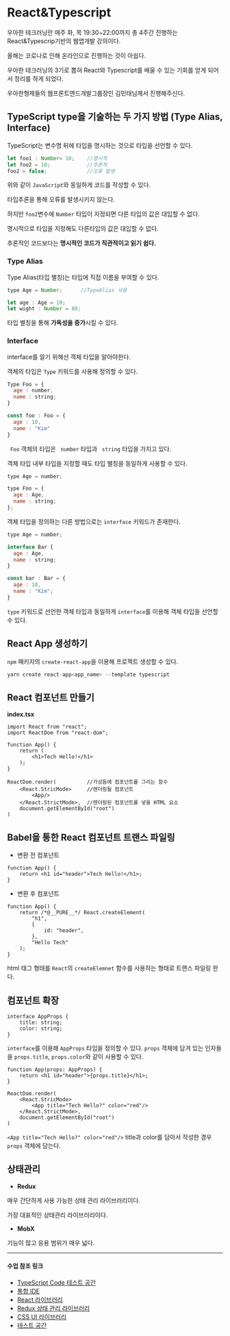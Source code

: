 # React&Typescript
우아한 테크러닝란 매주 화, 목 19:30~22:00까지 총 4주간 진행하는 React&Typescrip기반의 웹앱개발 강의이다.

올해는 코로나로 인해 온라인으로 진행하는 것이 아쉽다.

우아한 테크러닝의 3기로 뽑혀 React와 Typescript를 배울 수 있는 기회를 얻게 되어서 정리를 하게 되었다.

우아한형제들의 웹프론트앤드개발그룹장인 김민태님께서 진행해주신다. 

## TypeScript type을 기술하는 두 가지 방법 (Type Alias, Interface)
TypeScript는 변수명 뒤에 타입을 명시하는 것으로 타입을 선언할 수 있다.

``` js
let foo1 : Number= 10;    //명시적
let foo2 = 10;            //추론적
foo2 = false;             //오류 발생
```
위와 같이 `JavaScript`와 동일하게 코드를 작성할 수 있다.

타입추론을 통해 오류를 발생시키지 않는다.

하지만 `foo2`변수에 `Number` 타입이 지정되면 다른 타입의 값은 대입할 수 없다.

명시적으로 타입을 지정해도 다른타입의 값은 대입할 수 없다.

추론적인 코드보다는 **명시적인 코드가 직관적이고 읽기 쉽다.**

### Type Alias
Type Alias(타입 별칭)는 타입에 직접 이름을 부여할 수 있다.

``` js
type Age = Number;      //TypeAlias 사용

let age : Age = 10;
let wight : Number = 80;
```
타입 별칭을 통해 **가독성을 증가**시킬 수 있다.

### Interface
interface를 알기 위해선 객체 타입을 알아야한다.

객체의 타입은 `Type` 키워드를 사용해 정의할 수 있다.
``` js
Type Foo = {
  age : number,
  name : string;
}

const foo : Foo = {
  age : 10,
  name : "Kim"
}
``` 
` Foo`  객체의 타입은 ` number` 타입과 ` string` 타입을 가지고 있다.

객체 타입 내부 타입을 지정할 때도 타입 별칭을 동일하게 사용할 수 있다.
``` js
type Age = number;

type Foo = {
  age : Age,
  name : string;
};
``` 
객체 타입을 정의하는 다른 방법으로는 `interface` 키워드가 존재한다.
``` js
type Age = number;

interface Bar {
  age : Age,
  name : string;
}

const bar : Bar = {
  age : 10,
  name : "Kim";
}
```
`type` 키워드로 선언한 객체 타입과 동일하게 `interface`를 이용해 객체 타입을 선언할 수 있다.

## React App 생성하기
`npm` 패키지의 `create-react-app`을 이용해 프로젝트 생성할 수 있다.
```js
yarn create react-app<app_name> --template typescript
```

## React 컴포넌트 만들기
**index.tsx**
```tsx
import React from "react";
import ReactDom from "react-dom";

function App() {
    return (
        <h1>Tech Hello!</h1>
    );
}

ReactDom.render(          //가상돔에 컴포넌트를 그리는 함수
    <React.StricMode>     //렌더링될 컴포넌트
        <App/>
    </React.StrictMode>,  //렌더링된 컴포넌트를 넣을 HTML 요소
    document.getElementById("root")
)
```

## Babel을 통한 React 컴포넌트 트랜스 파일링
- 변환 전 컴포넌트
```tsx
function App() {
    return <h1 id="header">Tech Hello!</h1>;
}
```

- 변환 후 컴포넌트
```tsx
function App() {
    return /*@__PURE__*/ React.createElement(
        "h1",
        {
            id: "header",
        },
        "Hello Tech"
    );
}
```
html 태그 형태를 `React`의 `createElemnet` 함수를 사용하는 형태로 트랜스 파일링 한다.

## 컴포넌트 확장
``` tsx
interface AppProps {
    title: string;
    color: string;
}
```
`interface`를 이용해 `AppProps` 타입을 정의할 수 있다. `props` 객체에 담겨 있는 인자들을 
`props.title`, `props.color`와 같이 사용할 수 있다.

```tsx 
function App(props: AppProps) {
    return <h1 id="header">{props.title}</h1>;
}
``` 
``` tsx
ReactDom.render(
    <React.StricMode>
        <App title="Tech Hello?" color="red"/>
    </React.StrictMode>,
    document.getElementById("root")
)
```
`<App title="Tech Hello?" color="red"/>`
title과 color를 담아서 작성한 경우 `props` 객체에 담는다.

## 상태관리
- **Redux**

 매우 간단하게 사용 가능한 상태 관리 라이브러리이다. 
 
 가장 대표적인 상태관리 라이브러리이다.
- **MobX**

 기능이 많고 응용 범위가 매우 넓다.
 
----
#### 수업 참조 링크
- [TypeScript Code 테스트 공간]()
- [통합 IDE](https://codesandbox.io/index2)
- [React 라이브러리](https://reactjs.org)
- [Redux 상태 관리 라이브러리](https://redux.js.org)
- [CSS UI 라이브러리](https://blueprintjs.com)
- [테스트 공간](https://testing-library.com)
